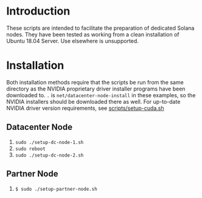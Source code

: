# Introduction

These scripts are intended to facilitate the preparation of dedicated Solana
nodes.  They have been tested as working from a clean installation of Ubuntu
18.04 Server.  Use elsewhere is unsupported.

# Installation

Both installation methods require that the scripts be run from the same
directory as the NVIDIA proprietary driver installer programs have been
downloaded to. `.` is `net/datacenter-node-install` in these examples, so the
NVIDIA installers should be downloaded there as well. For up-to-date NVIDIA
driver version requirements, see [scripts/setup-cuda.sh](scripts/setup-cuda.sh.)

## Datacenter Node

1) `sudo ./setup-dc-node-1.sh`
2) `sudo reboot`
3) `sudo ./setup-dc-node-2.sh`

## Partner Node

1) `$ sudo ./setup-partner-node.sh`
